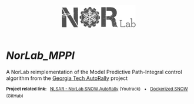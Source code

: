 <div align="center">
<a href="https://norlab.ulaval.ca">
<img src="./visual/norlab_logo_acronym_dark.png" width="200">
</a>
<br>
<br>
</div>

# _NorLab_MPPI_
A NorLab reimplementation of the Model Predictive Path-Integral control algorithm from the [Georgia Tech AutoRally](https://github.com/AutoRally/autorally) project

<div align="left">
<p>
<sup>
<b>Project related link: </b> &nbsp; 
<a href="https://redleader.myjetbrains.com/youtrack/dashboard?id=bce3112d-bda1-425c-8628-802a047be4d3">NLSAR - NorLab SNOW AutoRally</a>
(Youtrack) &nbsp; • &nbsp;  
<a href="https://github.com/RedLeader962/Dockerized_SNOW">Dockerized SNOW</a>
(GitHub)
&nbsp;
</sup>
</p>
</div>
<br>
